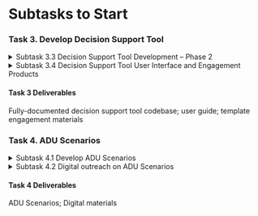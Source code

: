 # Subtasks to Start

### Task 3. Develop Decision Support Tool

<details>

<summary>Subtask 3.3 Decision Support Tool Development – Phase 2</summary>

MAPC will demo the tool for City staff and will organize a webinar for regional stakeholders who were involved in Task 1. The demo will seek to elicit feedback on the quality and utility of the estimates and indicators, as well as their presentation. The results of this demo will be used to revise the software development roadmap as necessary, and MAPC will conduct one additional development sprint to incorporate high priority features and changes.

</details>

<details>

<summary>Subtask 3.4 Decision Support Tool User Interface and Engagement Products</summary>

MAPC staff will develop a user interface and guidebook for the decision support tool. The Data Services, Land Use, and Community Engagement teams will also collaborate on the design of both in-person and virtual engagement activities that use the tool to structure a stakeholder conversation about policy options and outcomes. The product will be a decision support tool suitable for use by technical staff with skills in the requisite software, guidance on its use, and template materials for public engagement.

</details>

#### Task 3 Deliverables

Fully-documented decision support tool codebase; user guide; template engagement materials

### Task 4. ADU Scenarios

<details>

<summary>Subtask 4.1  Develop ADU Scenarios</summary>

Working with the City and Advisory Committee, <mark style="background-color:green;">**MAPC will design at least three potential ADU policy alternatives**</mark> demonstrating a spectrum of ADU ordinance options. Each of the ordinance alternatives will have different iterations of <mark style="background-color:green;">**dimensional regulations, parking standards, applicability, permitting, and other parameters. The decision support tool will be used to model the projected yield and local impacts of the scenarios.**</mark>

</details>

<details>

<summary>Subtask 4.2 Digital outreach on ADU Scenarios</summary>

MAPC will present the ADU ordinance scenarios through <mark style="background-color:green;">**a multimedia/multi-channel online campaign accompanied by rich visuals and concise explanations.**</mark> The goals of the campaign will be to familiarize community members with the various options, solicit their feedback on those options, and identify supportive residents who may be enlisted in advocacy on behalf of the ordinance.

</details>

#### Task 4 Deliverables

ADU Scenarios; Digital materials
